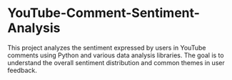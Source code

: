 # YouTube-Comment-Sentiment-Analysis
This project analyzes the sentiment expressed by users in YouTube comments using Python and various data analysis libraries. The goal is to understand the overall sentiment distribution and common themes in user feedback.
